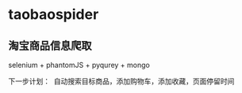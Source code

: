 # taobaospider

## 淘宝商品信息爬取

selenium + phantomJS + pyqurey + mongo

下一步计划：
  自动搜索目标商品，添加购物车，添加收藏，页面停留时间
